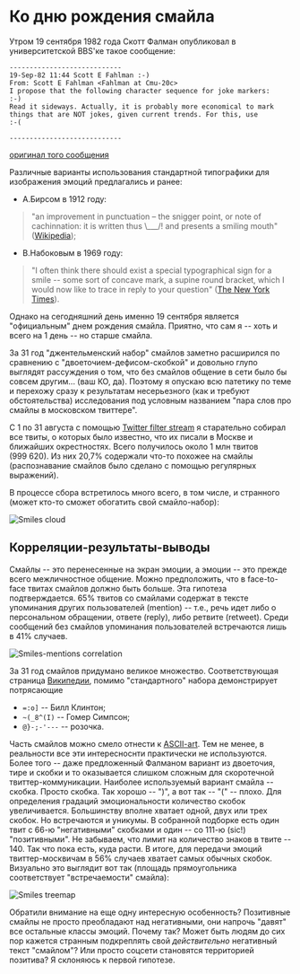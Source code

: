 # Ко дню рождения смайла

Утром 19 сентября 1982 года Скотт Фалман опубликовал в университетской BBS'ке такое сообщение:

    ----------------------------
    19-Sep-82 11:44 Scott E Fahlman :-)
    From: Scott E Fahlman <Fahlman at Cmu-20c>
    I propose that the following character sequence for joke markers:
    :-)
    Read it sideways. Actually, it is probably more economical to mark
    things that are NOT jokes, given current trends. For this, use
    :-(

    ----------------------------

[оригинал того сообщения](http://www.cs.cmu.edu/~sef/Orig-Smiley.htm)

Различные варианты использования стандартной типографики для изображения эмоций предлагались и ранее:

* А.Бирсом в 1912 году:

> "an improvement in punctuation – the snigger point, or note of cachinnation: it is written 
thus \\\_\_\_/! and presents a smiling mouth" ([Wikipedia](http://en.wikipedia.org/wiki/Emoticon#cite_note-5));

* В.Набоковым в 1969 году:

> "I often think there should exist a special typographical sign for a smile -- some sort of 
concave mark, a supine round bracket, which I would now like to trace in reply to your question" 
([The New York Times](http://lib.ru/NABOKOW/Inter11.txt_with-big-pictures.html)).

Однако на сегодняшний день именно 19 сентября является "официальным" днем рождения смайла. Приятно, что сам 
я -- хоть и всего на 1 день -- но старше смайла.

За 31 год "джентельменский набор" смайлов заметно расширился по сравнению с "двоеточием-дефисом-скобкой" и довольно 
глупо выглядят рассуждения о том, что без смайлов общение в сети было бы совсем другим... (ваш КО, да). 
Поэтому я опускаю всю патетику по теме и перехожу сразу к результатам несерьезного (как и требуют обстоятельства) 
исследования под условным названием "пара слов про смайлы в московском твиттере".

С 1 по 31 августа с помощью [Twitter filter stream](https://dev.twitter.com/docs/api/1.1/post/statuses/filter) 
я старательно собирал все твиты, о которых было известно, что их писали в Москве и ближайших окрестностях. 
Всего получилось около 1 млн твитов (999&nbsp;620). Из них 20,7% содержали что-то похожее на смайлы 
(распознавание смайлов было сделано с помощью регулярных выражений).

В процессе сбора встретилось много всего, в том числе, и странного (может кто-то сможет обогатить свой смайло-набор):

![Smiles cloud](https://dl.dropboxusercontent.com/u/81437006/img_github/smile_cloud.png)

## Корреляции-результаты-выводы

Смайлы -- это перенесенные на экран эмоции, а эмоции -- это прежде всего межличностное общение. 
Можно предположить, что в face-to-face твитах смайлов должно быть больше. Эта гипотеза подтверждается. 
65% твитов со смайлами содержат в тексте упоминания других пользователей (mention) -- т.е., речь идет 
либо о персональном обращении, ответе (reply), либо ретвите (retweet). Среди сообщений без смайлов упоминания 
пользователей встречаются лишь в 41% случаев.

![Smiles-mentions correlation](https://dl.dropboxusercontent.com/u/81437006/img_github/smiles_mentions.png)

За 31 год смайлов придумано великое множество. Соответствующая страница 
[Википедии](http://en.wikipedia.org/wiki/List_of_emoticons), помимо "стандартного" набора демонстрирует потрясающие 

* `=:o]` -- Билл Клинтон;
* `~(_8^(I)` -- Гомер Симпсон;
* `@}-;-'---` -- розочка.
 
Часть смайлов можно смело отнести к [ASCII-art](http://ru.wikipedia.org/wiki/ASCII-%D0%B3%D1%80%D0%B0%D1%84%D0%B8%D0%BA%D0%B0).
Тем не менее, в реальности все эти интересноснти практически не используются. Более того -- даже предложенный Фалманом
вариант из двоеточия, тире и скобки и то оказывается слишком сложным для скоротечной твиттер-коммуникации.
Наиболее используемый вариант смайла -- скобка. Просто скобка. Так хорошо -- ")", а вот так -- "(" -- плохо.
Для определения градаций эмоциональности количество скобок увеличивается. Большинству вполне хватает одной, двух
или трех скобок. Но встречаются и уникумы. В собранной подборке есть один твит с 66-ю "негативными" скобками и один --
со 111-ю (sic!) "позитивными". Не забываем, что лимит на количество знаков в твите -- 140. Так что пока есть, куда расти.
В итоге, для передачи эмоций твиттер-москвичам в 56% случаев хватает самых обычных скобок. Визуально это выглядит
вот так (площадь прямоугольника соответствует "встречаемости" смайла):

![Smiles treemap](https://dl.dropboxusercontent.com/u/81437006/img_github/smile_treemap.png)

Обратили внимание на еще одну интересную особенность? Позитивные смайлы не просто преобладают над негативными, 
они напрочь "давят" все остальные классы эмоций. Почему так? Может быть людям до сих пор кажется странным подкреплять
свой _действительно_ негативный текст "смайлом"? Или просто соцсети становятся территорией позитива? Я склоняюсь к
первой гипотезе.



    
